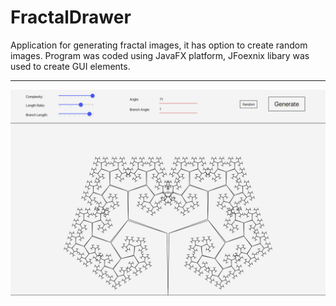 # FractalDrawer
Application for generating fractal images, it has option to create random images. 
Program was coded using JavaFX platform, JFoexnix libary was used to create GUI elements. 

_____________________________________

![Fractal](https://github.com/RebelStoke/FractalDrawer/blob/master/Screenshot%202020-02-23%20at%2022.45.19.png?raw=true)
